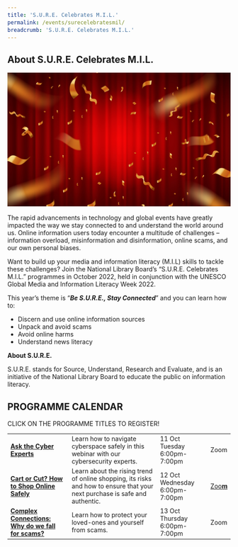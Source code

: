 ```yaml
---
title: 'S.U.R.E. Celebrates M.I.L.'
permalink: /events/surecelebratesmil/
breadcrumb: 'S.U.R.E. Celebrates M.I.L.'
---
```


## About S.U.R.E. Celebrates M.I.L.

![](../images/dsgn_23.jpg)

The rapid advancements in technology and global events have greatly impacted the way we stay connected to and understand the world around us. Online information users today encounter a multitude of challenges – information overload, misinformation and disinformation, online scams, and our own personal biases. 

Want to build up your media and information literacy (M.I.L) skills to tackle these challenges? Join the National Library Board’s “S.U.R.E. Celebrates M.I.L.” programmes in October 2022, held in conjunction with the UNESCO Global Media and Information Literacy Week 2022. 

This year’s theme is “***Be S.U.R.E., Stay Connected***” and you can learn how to:

- Discern and use online information sources
- Unpack and avoid scams
- Avoid online harms 
- Understand news literacy 

 

**About S.U.R.E.**

S.U.R.E. stands for Source, Understand, Research and Evaluate, and is an initiative of the National Library Board to educate the public on information literacy. 



## PROGRAMME CALENDAR

CLICK ON THE PROGRAMME TITLES TO REGISTER!

|                                                              |                                                              |                                |                                                              |
| :----------------------------------------------------------- | ------------------------------------------------------------ | ------------------------------ | ------------------------------------------------------------ |
| **[Ask the Cyber Experts](https://www.eventbrite.com/e/ask-the-cyber-experts-sure-celebrates-mil-tickets-404504573067?aff=odcleoeventsincollection&keep_tld=1)** | Learn how to navigate cyberspace safely in this webinar with our cybersecurity experts. | 11 Oct Tuesday 6:00pm-7:00pm   | Zoom                                                         |
| **[Cart or Cut? How to Shop Online Safely](https://www.eventbrite.com/e/cart-or-cut-how-to-shop-online-safely-sure-celebrates-mil-tickets-403874287867?aff=odcleoeventsincollection&keep_tld=1)** | Learn about the rising trend of online shopping, its risks and how to ensure that your next purchase is safe and authentic. | 12 Oct Wednesday 6:00pm-7:00pm | [Zoo**m**](https://www.eventbrite.com/e/complex-connections-why-do-we-fall-for-scams-sure-celebrates-mil-tickets-404505826817?aff=odcleoeventsincollection&keep_tld=1) |
| [**Complex Connections: Why do we fall for scams?**](https://www.eventbrite.com/e/complex-connections-why-do-we-fall-for-scams-sure-celebrates-mil-tickets-404505826817?aff=odcleoeventsincollection&keep_tld=1) | Learn how to protect your loved-ones and yourself from scams. | 13 Oct Thursday 6:00pm-7:00pm  | Zoom                                                         |

